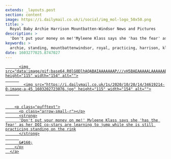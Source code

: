 ```yaml
--- 
extends: _layouts.post 
section: content 
image: https://i.dailymail.co.uk/i/social/img_mol-logo_50x50.png 
title: > 
  Royal Baby Archie Harrison Mountbatten-Windsor News and Pictures 
description: > 
  'Don't put your money on me!'Myleene Klass says she 'has the fear' as her DOI co-stars are learning to jump while she is still practicing standing on the rink 
keywords: > 
  archie, standing, mountbattenwindsor, royal, practicing, harrison, klass, rink, pictures, baby, money, myleene, jump, learning, fear, dont 
date: 1603277025.8747027 
--- 
```

<a href="/tvshowbiz/article-8859677/Myleene-Klass-says-fear-DOI-stars-learning-jump.html">

          <img src="data:image/gif;base64,R0lGODlhAQABAIAAAAAAAP///yH5BAEAAAAALAAAAAABAAEAAAIBRAA7" height="115" width="154" alt="">
          
            <img src="https://i.dailymail.co.uk/1s/2020/10/20/14/34619214-0-image-a-45_1603202723076.jpg" height="115" width="154" alt="">
          


        <p class="pufftext">
          <p class="arrow-small-r"></p>
          <strong>
          'Don't put your money on me!' Myleene Klass says she 'has the fear' as her DOI co-stars are learning to jump while she is still practicing standing on the rink
          </strong>
          
          &#160;
        </p>
      </a>